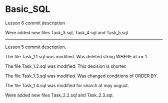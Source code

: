 # Basic_SQL
Lesson 6 commit description

Were added new files Task_3.sql, Task_4.sql and Task_5.sql


---------------------------------------------------------------------
Lesson 5 commit description.

The file Task_1.1.sql was modified. Was deleted string WHERE id >= 1.

The file Task_1.2.sql was modified. This decision is shorter.

The file Task_1.3.sql was modified. Was changed conditions of ORDER BY.

The file Task_1.4.sql was modified for search at may august.

Were added new files Task_2.2.sql and Task_2.3.sql.

